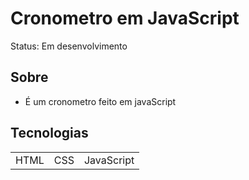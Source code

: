 # Cronometro em JavaScript

Status: Em desenvolvimento

## Sobre

+ É um cronometro feito em javaScript

## Tecnologias

<table>
    <tr>
    <td>HTML</td>
    <td>CSS</td>
    <td>JavaScript</td>
    </tr>
</table>